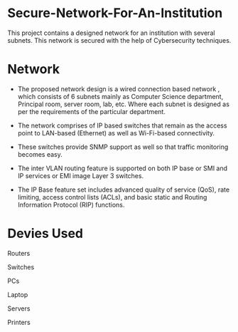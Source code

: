 # Secure-Network-For-An-Institution
This project contains a designed network for an institution with several subnets. This network is secured with the help of Cybersecurity techniques.

# Network 
- The proposed network design is a wired connection based network , which consists of 6 subnets mainly as Computer Science department, Principal room, server room, lab, etc. Where  each subnet is designed as per the requirements of the particular department.

- The network comprises of IP based switches that remain as the access point to LAN-based (Ethernet) as well as Wi-Fi-based connectivity.
  
- These switches provide SNMP support as well so that traffic monitoring becomes easy.
 
- The inter VLAN routing feature is supported on both IP base or SMI and IP services or EMI image Layer 3 switches.
 
- The IP Base feature set includes advanced quality of service (QoS), rate limiting, access control lists (ACLs), and basic static and Routing Information Protocol (RIP) functions.


# Devies Used
 Routers
 
 Switches
 
 PCs
 
 Laptop
 
 Servers
 
 Printers
